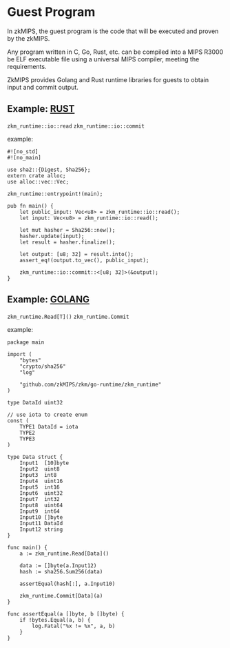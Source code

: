 # Guest Program

In zkMIPS, the guest program is the code that will be executed and proven by the zkMIPS.

Any program written in C, Go, Rust, etc. can be compiled into a MIPS R3000 be ELF executable file using a universal MIPS compiler, meeting the requirements.

ZkMIPS provides Golang and Rust runtime libraries for guests to obtain input and commit output.

## Example: [RUST](https://github.com/zkMIPS/zkm-project-template/blob/main/guest-program/sha2-rust/src/main.rs)

```zkm_runtime::io::read```
```zkm_runtime::io::commit```

example:
```
#![no_std]
#![no_main]

use sha2::{Digest, Sha256};
extern crate alloc;
use alloc::vec::Vec;

zkm_runtime::entrypoint!(main);

pub fn main() {
    let public_input: Vec<u8> = zkm_runtime::io::read();
    let input: Vec<u8> = zkm_runtime::io::read();

    let mut hasher = Sha256::new();
    hasher.update(input);
    let result = hasher.finalize();

    let output: [u8; 32] = result.into();
    assert_eq!(output.to_vec(), public_input);

    zkm_runtime::io::commit::<[u8; 32]>(&output);
}
```

## Example: [GOLANG](https://github.com/zkMIPS/zkm-project-template/blob/main/guest-program/sha2-go/main.go)

```zkm_runtime.Read[T]()```
```zkm_runtime.Commit```

example:
```
package main

import (
	"bytes"
	"crypto/sha256"
	"log"

	"github.com/zkMIPS/zkm/go-runtime/zkm_runtime"
)

type DataId uint32

// use iota to create enum
const (
	TYPE1 DataId = iota
	TYPE2
	TYPE3
)

type Data struct {
	Input1  [10]byte
	Input2  uint8
	Input3  int8
	Input4  uint16
	Input5  int16
	Input6  uint32
	Input7  int32
	Input8  uint64
	Input9  int64
	Input10 []byte
	Input11 DataId
	Input12 string
}

func main() {
	a := zkm_runtime.Read[Data]()

	data := []byte(a.Input12)
	hash := sha256.Sum256(data)

	assertEqual(hash[:], a.Input10)

	zkm_runtime.Commit[Data](a)
}

func assertEqual(a []byte, b []byte) {
	if !bytes.Equal(a, b) {
		log.Fatal("%x != %x", a, b)
	}
}

```